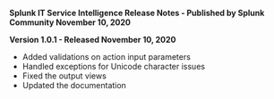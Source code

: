 **Splunk IT Service Intelligence Release Notes - Published by Splunk Community November 10, 2020**


**Version 1.0.1 - Released November 10, 2020**

* Added validations on action input parameters
* Handled exceptions for Unicode character issues
* Fixed the output views
* Updated the documentation
